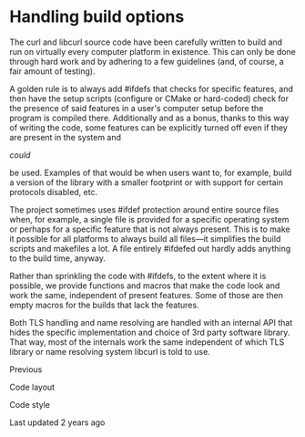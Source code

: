<a href="layout.html" class="navButton-94f2579c--pageItemWithChildrenNested-2c5d8183--navButtonClickable-161b88ca">

</a>

<a href="options.html" class="navButton-94f2579c--pageItemWithChildrenNested-2c5d8183--navButtonClickable-161b88ca--navButtonOpened-6a88552e">

</a>

<a href="style.html" class="navButton-94f2579c--pageItemWithChildrenNested-2c5d8183--navButtonClickable-161b88ca">

</a>

<a href="contributing.html" class="navButton-94f2579c--pageItemWithChildrenNested-2c5d8183--navButtonClickable-161b88ca">

</a>

<a href="reportvuln.html" class="navButton-94f2579c--pageItemWithChildrenNested-2c5d8183--navButtonClickable-161b88ca">

</a>

<a href="web.html" class="navButton-94f2579c--pageItemWithChildrenNested-2c5d8183--navButtonClickable-161b88ca">

</a>

# <span class="text-4505230f--DisplayH900-bfb998fa--textContentFamily-49a318e1">Handling build options</span>

<span class="text-4505230f--UIH300-2063425d--textUIFamily-5ebd8e40--text-8ee2c8b2">

</span>

<span class="text-4505230f--TextH400-3033861f--textContentFamily-49a318e1">

<span data-key="59172c60016c4beba94e9286b5b8d867">

<span data-offset-key="59172c60016c4beba94e9286b5b8d867:0">The curl and libcurl source code have been carefully written to build and run on virtually every computer platform in existence. This can only be done through hard work and by adhering to a few guidelines (and, of course, a fair amount of testing).</span>

</span>

</span>

<span class="text-4505230f--TextH400-3033861f--textContentFamily-49a318e1">

<span data-key="9419c8e1a98f4c08a6bb417565d8b435">

<span data-offset-key="9419c8e1a98f4c08a6bb417565d8b435:0">A golden rule is to always add \#ifdefs that checks for specific features, and then have the setup scripts (configure or CMake or hard-coded) check for the presence of said features in a user's computer setup before the program is compiled there. Additionally and as a bonus, thanks to this way of writing the code, some features can be explicitly turned off even if they are present in the system and </span>

<span data-offset-key="9419c8e1a98f4c08a6bb417565d8b435:1">_could_</span>

<span data-offset-key="9419c8e1a98f4c08a6bb417565d8b435:2"> be used. Examples of that would be when users want to, for example, build a version of the library with a smaller footprint or with support for certain protocols disabled, etc.</span>

</span>

</span>

<span class="text-4505230f--TextH400-3033861f--textContentFamily-49a318e1">

<span data-key="073e02c720774665aeaeebed508ef4d5">

<span data-offset-key="073e02c720774665aeaeebed508ef4d5:0">The project sometimes uses \#ifdef protection around entire source files when, for example, a single file is provided for a specific operating system or perhaps for a specific feature that is not always present. This is to make it possible for all platforms to always build all files—it simplifies the build scripts and makefiles a lot. A file entirely \#ifdefed out hardly adds anything to the build time, anyway.</span>

</span>

</span>

<span class="text-4505230f--TextH400-3033861f--textContentFamily-49a318e1">

<span data-key="a1364653cf8e4fed94ff649e36c7fcc0">

<span data-offset-key="a1364653cf8e4fed94ff649e36c7fcc0:0">Rather than sprinkling the code with \#ifdefs, to the extent where it is possible, we provide functions and macros that make the code look and work the same, independent of present features. Some of those are then empty macros for the builds that lack the features.</span>

</span>

</span>

<span class="text-4505230f--TextH400-3033861f--textContentFamily-49a318e1">

<span data-key="7688710ebf7844a7a4d449baf6a7bb8f">

<span data-offset-key="7688710ebf7844a7a4d449baf6a7bb8f:0">Both TLS handling and name resolving are handled with an internal API that hides the specific implementation and choice of 3rd party software library. That way, most of the internals work the same independent of which TLS library or name resolving system libcurl is told to use.</span>

</span>

</span>

<a href="layout.html" class="reset-3c756112--card-6570f064--whiteCard-fff091a4--cardPrevious-56a5e674">

</a>

<span class="text-4505230f--TextH200-a3425406--textContentFamily-49a318e1">Previous</span>

<span class="text-4505230f--UIH400-4e41e82a--textContentFamily-49a318e1">Code layout</span>

<a href="style.html" class="reset-3c756112--card-6570f064--whiteCard-fff091a4--cardNext-19241c42">

</a>

<span class="text-4505230f--UIH400-4e41e82a--textContentFamily-49a318e1">Code style</span>

<span class="text-4505230f--TextH200-a3425406--textContentFamily-49a318e1">Last updated 2 years ago</span>
